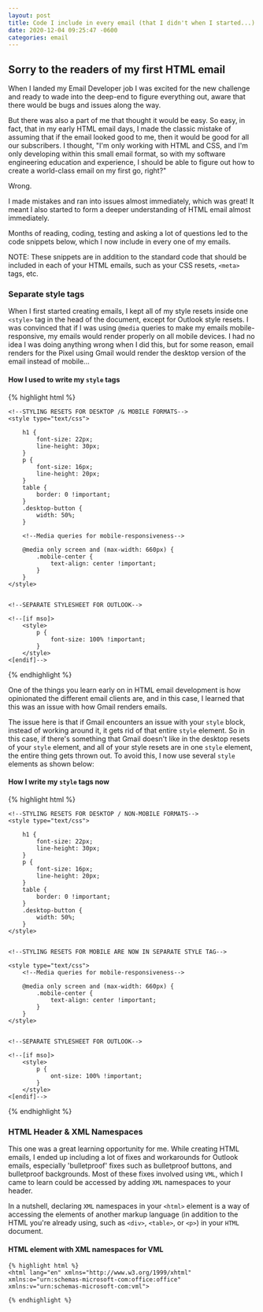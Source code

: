 ```yaml
---
layout: post
title: Code I include in every email (that I didn't when I started...)
date: 2020-12-04 09:25:47 -0600
categories: email
---
```


## Sorry to the readers of my first HTML email

When I landed my Email Developer job I was excited for the new challenge and ready to wade into the deep-end to figure everything out, aware that there would be bugs and issues along the way.

But there was also a part of me that thought it would be easy. So easy, in fact, that in my early HTML email days, I made the classic mistake of assuming that if the email looked good to me, then it would be good for all our subscribers. I thought, "I'm only working with HTML and CSS, and I'm only developing within this small email format, so with my software engineering education and experience, I should be able to figure out how to create a world-class email on my first go, right?"

Wrong.

I made mistakes and ran into issues almost immediately, which was great! It meant I also started to form a deeper understanding of HTML email almost immediately.

Months of reading, coding, testing and asking a lot of questions led to the code snippets below, which I now include in every one of my emails.

NOTE: These snippets are in addition to the standard code that should be included in each of your HTML emails, such as your CSS resets, `<meta>` tags, etc.

### Separate style tags

When I first started creating emails, I kept all of my style resets inside one `<style>` tag in the head of the document, except for Outlook style resets. I was convinced that if I was using `@media` queries to make my emails mobile-responsive, my emails would render properly on all mobile devices. I had no idea I was doing anything wrong when I did this, but for some reason, email renders for the Pixel using Gmail would render the desktop version of the email instead of mobile...



#### How I used to write my `style` tags
{% highlight html %}

    <!--STYLING RESETS FOR DESKTOP /& MOBILE FORMATS-->
    <style type="text/css">
                
        h1 {
            font-size: 22px;
            line-height: 30px;
        }
        p {
            font-size: 16px; 
            line-height: 20px;
        }
        table {
            border: 0 !important;
        }
        .desktop-button {
            width: 50%;
        }

        <!--Media queries for mobile-responsiveness-->
        
        @media only screen and (max-width: 660px) {
            .mobile-center {
                text-align: center !important;
            }
        } 
    </style>
    
    
    <!--SEPARATE STYLESHEET FOR OUTLOOK-->
    
    <!--[if mso]>
        <style>
            p {
                font-size: 100% !important;
            }
        </style>
    <[endif]-->

{% endhighlight %}



One of the things you learn early on in HTML email development is how opinionated the different email clients are, and in this case, I learned that this was an issue with how Gmail renders emails.

The issue here is that if Gmail encounters an issue with your `style` block, instead of working around it, it gets rid of that entire `style` element. So in this case, if there's something that Gmail doesn't like in the desktop resets of your `style` element, and all of your style resets are in one `style` element, the entire thing gets thrown out. To avoid this, I now use several `style` elements as shown below:



#### How I write my `style` tags now
{% highlight html %}

    <!--STYLING RESETS FOR DESKTOP / NON-MOBILE FORMATS-->
    <style type="text/css">
                
        h1 {
            font-size: 22px;
            line-height: 30px;
        }
        p {
            font-size: 16px; 
            line-height: 20px;
        }
        table {
            border: 0 !important;
        }
        .desktop-button {
            width: 50%;
        }
    </style>
        
        
    <!--STYLING RESETS FOR MOBILE ARE NOW IN SEPARATE STYLE TAG-->
        
    <style type="text/css">
        <!--Media queries for mobile-responsiveness-->
        
        @media only screen and (max-width: 660px) {
            .mobile-center {
                text-align: center !important;
            }
        } 
    </style>


    <!--SEPARATE STYLESHEET FOR OUTLOOK-->

    <!--[if mso]>
        <style>
            p {
                ont-size: 100% !important;
            }
        </style>
    <[endif]-->

{% endhighlight %}


### HTML Header & XML Namespaces

This one was a great learning opportunity for me. While creating HTML emails, I ended up including a lot of fixes and workarounds for Outlook emails, especially 'bulletproof' fixes such as bulletproof buttons, and bulletproof backgrounds. Most of these fixes involved using `VML`, which I came to learn could be accessed by adding `XML` namespaces to your header. 


In a nutshell, declaring `XML` namespaces in your `<html>` element is a way of accessing the elements of another markup language (in addition to the HTML you're already using, such as `<div>`, `<table>`, or `<p>`) in your `HTML` document. 

#### HTML element with XML namespaces for VML

    {% highlight html %}
    <html lang="en" xmlns="http://www.w3.org/1999/xhtml" xmlns:o="urn:schemas-microsoft-com:office:office" xmlns:v="urn:schemas-microsoft-com:vml">

    {% endhighlight %}